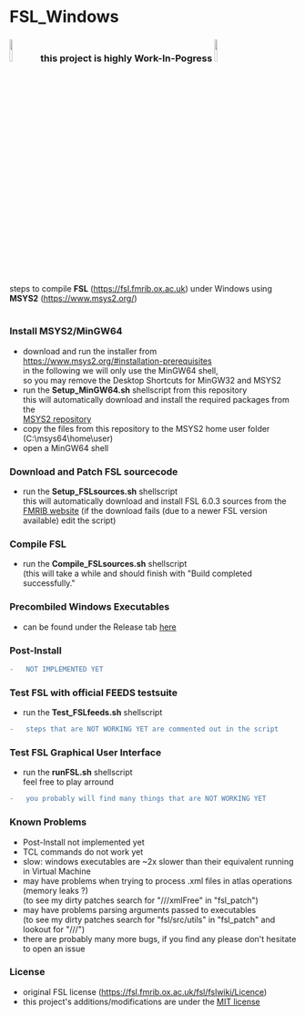 # FSL_Windows
<h3>
<img src="https://twiki.cern.ch/twiki/pub/IPv6/ResourceRepository/work_in_progress.png" width=10% height=10%>
this project is highly Work-In-Pogress
<img src="https://twiki.cern.ch/twiki/pub/IPv6/ResourceRepository/work_in_progress.png" width=10% height=10%>
</h3>

#
#
steps to compile **FSL** (https://fsl.fmrib.ox.ac.uk) under Windows using **MSYS2** (https://www.msys2.org/)
#

### Install MSYS2/MinGW64
- download and run the installer from https://www.msys2.org/#installation-prerequisites <br>
in the following we will only use the MinGW64 shell, <br>
so you may remove the Desktop Shortcuts for MinGW32 and MSYS2
- run the **Setup_MinGW64.sh** shellscript from this repository <br>
this will automatically download and install the required packages from the <br>
<a href="https://packages.msys2.org/base">MSYS2 repository</a>
- copy the files from this repository to the MSYS2 home user folder (C:\msys64\home\user)
- open a MinGW64 shell

### Download and Patch FSL sourcecode
- run the **Setup_FSLsources.sh** shellscript <br>
this will automatically download and install FSL 6.0.3 sources from the <br>
<a href="https://fsl.fmrib.ox.ac.uk">FMRIB website</a>
(if the download fails (due to a newer FSL version available) edit the script)

### Compile FSL
- run the **Compile_FSLsources.sh** shellscript <br>
(this will take a while and should finish with "Build completed successfully."

### Precombiled Windows Executables
- can be found under the Release tab
<a href="https://github.com/bfoe/FSL_Windows/releases/download/v0.0/fsl-6.0.3-executables.zip">here</a>

### Post-Install
```diff
-   NOT IMPLEMENTED YET
```

### Test FSL with official FEEDS testsuite
- run the **Test_FSLfeeds.sh** shellscript <br>
```diff
-   steps that are NOT WORKING YET are commented out in the script
```

### Test FSL Graphical User Interface
- run the **runFSL.sh** shellscript <br>
feel free to play arround
```diff
-   you probably will find many things that are NOT WORKING YET
```

### Known Problems
- Post-Install not implemented yet
- TCL commands do not work yet
- slow: windows executables are ~2x slower than their equivalent running in Virtual Machine
- may have problems when trying to process .xml files in atlas operations (memory leaks ?) <br>
(to see my dirty patches search for "///xmlFree" in "fsl_patch")
- may have problems parsing arguments passed to executables <br>
(to see my dirty patches search for "fsl/src/utils" in "fsl_patch" and lookout for "///") <br>
- there are probably many more bugs, if you find any please don't hesitate to open an issue

### License
- original FSL license (https://fsl.fmrib.ox.ac.uk/fsl/fslwiki/Licence)
- this project's additions/modifications are under the
<a href="https://en.wikipedia.org/wiki/MIT_License">MIT license</a> 
